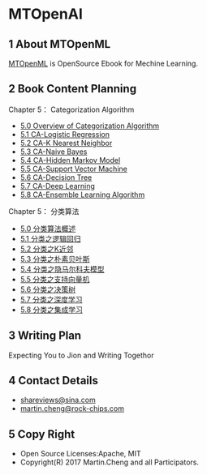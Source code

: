 # MTOpenAI

## 1 About MTOpenML
[MTOpenML](https://github.com/MTMediaDev/MTOpenML) is OpenSource Ebook for  Mechine  Learning.

## 2 Book Content Planning

Chapter 5： Categorization Algorithm
* [5.0 Overview of Categorization Algorithm](book-open-ml-en/5-ml-category/50-ml-category-overview.md)
* [5.1 CA-Logistic Regression](book-open-ml-en/5-ml-category/51-ml-logistic-regression.md)
* [5.2 CA-K Nearest Neighbor ](book-open-ml-en/5-ml-category/52-ml-k-nearest-neighbor.md)
* [5.3 CA-Naive Bayes](book-open-ml-en/5-ml-category/53-ml-naive-bayes.md)
* [5.4 CA-Hidden Markov Model](book-open-ml-en/5-ml-category/54-ml-hidden-markov-model.md)
* [5.5 CA-Support Vector Machine](book-open-ml-en/5-ml-category/55-ml-support-vector-machine.md)
* [5.6 CA-Decision Tree](book-open-ml-en/5-ml-category/56-ml-decision-tree.md)
* [5.7 CA-Deep Learning](book-open-ml-en/5-ml-category/57-ml-deep-learn.md)
* [5.8 CA-Ensemble Learning Algorithm](book-open-ml-en/5-ml-category/58-ml-ada-boost.md)

Chapter 5： 分类算法
* [5.0 分类算法概述](book-open-ml-cn/5-ml-category/50-ml-category-overview.md)
* [5.1 分类之逻辑回归](book-open-ml-cn/5-ml-category/51-ml-logistic-regression.md)
* [5.2 分类之K近邻](book-open-ml-cn/5-ml-category/52-ml-k-nearest-neighbor.md)
* [5.3 分类之朴素贝叶斯](book-open-ml-cn/5-ml-category/53-ml-naive-bayes.md)
* [5.4 分类之隐马尔科夫模型](book-open-ml-cn/5-ml-category/54-ml-hidden-markov-model.md)
* [5.5 分类之支持向量机](book-open-ml-cn/5-ml-category/55-ml-support-vector-machine.md)
* [5.6 分类之决策树](book-open-ml-cn/5-ml-category/56-ml-decision-tree.md)
* [5.7 分类之深度学习](book-open-ml-cn/5-ml-category/57-ml-deep-learn.md)
* [5.8 分类之集成学习](book-open-ml-cn/5-ml-category/58-ml-ada-boost.md)

## 3 Writing Plan
Expecting You to Jion and Writing Togethor

## 4 Contact Details
* shareviews@sina.com
* martin.cheng@rock-chips.com

## 5 Copy Right
* Open Source Licenses:Apache, MIT
* Copyright(R) 2017 Martin.Cheng and all Participators.